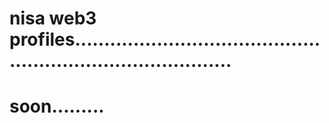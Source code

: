 # nisa web3 profiles................................................................................
# soon.........
